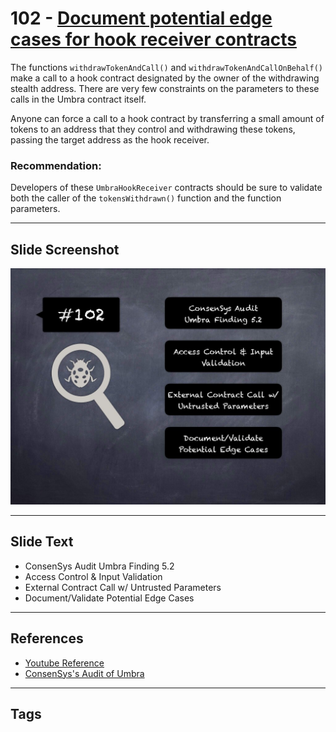 
# 102 - [Document potential edge cases for hook receiver contracts](./Document%20potential%20edge%20cases%20for%20hook%20receiver%20contracts.md)

The functions `withdrawTokenAndCall()` and `withdrawTokenAndCallOnBehalf()` make a call to a hook contract designated by the owner of the withdrawing stealth address. There are very few constraints on the parameters to these calls in the Umbra contract itself. 

Anyone can force a call to a hook contract by transferring a small amount of tokens to an address that they control and withdrawing these tokens, passing the target address as the hook receiver.


### Recommendation:
Developers of these `UmbraHookReceiver` contracts should be sure to validate both the caller of the `tokensWithdrawn()` function and the function parameters.
___
## Slide Screenshot
![102.jpg](../../images/8.%20Audit%20Findings%20201/102.jpg)
___
## Slide Text
- ConsenSys Audit Umbra Finding 5.2
- Access Control & Input Validation
- External Contract Call w/ Untrusted Parameters
- Document/Validate Potential Edge Cases
___
## References
- [Youtube Reference](https://youtu.be/IXm6JAprhuw?t=110)
- [ConsenSys's Audit of Umbra](https://consensys.net/diligence/audits/2021/03/umbra-smart-contracts/#document-potential-edge-cases-for-hook-receiver-contracts)
___
## Tags
